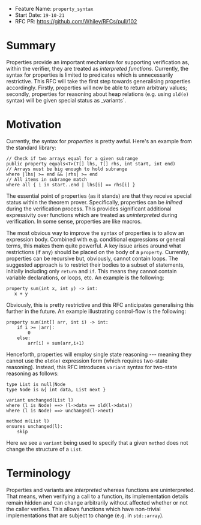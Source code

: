 - Feature Name: `property_syntax`
- Start Date: `19-10-21`
- RFC PR: https://github.com/Whiley/RFCs/pull/102

# Summary

Properties provide an important mechanism for supporting verification
as, within the verifier, they are treated as _interpreted functions_.
Currently, the syntax for properties is limited to predicates which is
unnecessarily restrictive.  This RFC will take the first step towards
generalising properties accordingly.  Firstly, properties will now be
able to return arbitrary values; secondly, properties for reasoning
about heap relations (e.g. using `old(e)` syntax) will be given
special status as _variants`.

# Motivation

Currently, the syntax for _properties_ is pretty awful.  Here's an
example from the standard library:

```
// Check if two arrays equal for a given subrange
public property equals<T>(T[] lhs, T[] rhs, int start, int end)
// Arrays must be big enough to hold subrange
where |lhs| >= end && |rhs| >= end
// All items in subrange match
where all { i in start..end | lhs[i] == rhs[i] }
```

The essential point of properties (as it stands) are that they receive
special status within the theorem prover.  Specifically, properties
can be _inlined_ during the verification process. This provides
significant additional expressivity over functions which are treated
as _uninterpreted_ during verification.  In some sense, properties are
like macros.

The most obvious way to improve the syntax of properties is to allow
an expression body.  Combined with e.g. conditional expressions or
general terms, this makes them quite powerful.  A key issue arises
around what restrictions (if any) should be placed on the body of a
`property`.  Currently, properties can be recursive but, obviously,
cannot contain loops.  The suggested approach is to restrict their
bodies to a subset of statements, initially including only `return`
and `if`.  This means they cannot contain variable declarations, or
loops, etc.  An example is the following:

```Whiley
property sum(int x, int y) -> int:
   x + y
```

Obviously, this is pretty restrictive and this RFC anticipates
generalising this further in the future.  An example illustrating
control-flow is the following:

```Whiley
property sum(int[] arr, int i) -> int:
    if i >= |arr|:
        0
    else:
        arr[i] + sum(arr,i+1)
```

Henceforth, properties will employ single state reasoning --- meaning
they cannot use the `old(e)` expression form (which requires two-state
reasoning).  Instead, this RFC introduces `variant` syntax for
two-state reasoning as follows:

```Whiley
type List is null|Node
type Node is &{ int data, List next }

variant unchanged(List l)
where (l is Node) ==> (l->data == old(l->data))
where (l is Node) ==> unchanged(l->next)

method m(List l)
ensures unchanged(l):
    skip
```

Here we see a `variant` being used to specify that a given `method`
does not change the structure of a `List`.

# Terminology

Properties and variants are _interpreted_ whereas functions are
uninterpreted.  That means, when verifying a call to a function, its
implementation details remain hidden and can change arbitrarily
without affected whether or not the caller verifies.  This allows
functions which have non-trivial implementations that are subject to
change (e.g. in `std::array`).
